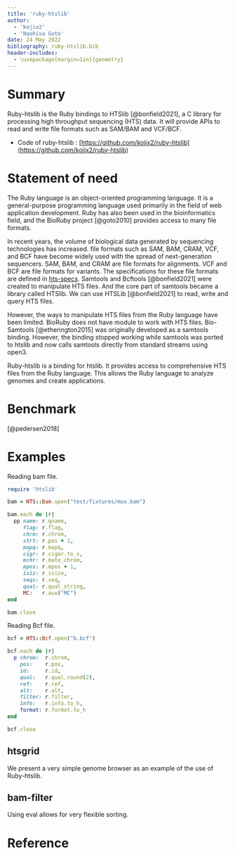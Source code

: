 ```yaml
---
title: 'ruby-htslib'
author:
  - 'kojix2'
  - 'Naohisa Goto'
date: 24 May 2022
bibliography: ruby-htslib.bib
header-includes:
  - \usepackage[margin=1in]{geometry}
---
```


# Summary

Ruby-htslib is the Ruby bindings to HTSlib [@bonfield2021], a C library for processing high throughput sequencing (HTS) data. It will provide APIs to read and write file formats such as SAM/BAM and VCF/BCF.

* Code of ruby-htslib : [https://github.com/kojix2/ruby-htslib](https://github.com/kojix2/ruby-htslib)

# Statement of need

The Ruby language is an object-oriented programming language. It is a general-purpose programming language used primarily in the field of web application development. Ruby has also been used in the bioinformatics field, and the BioRuby project [@goto2010] provides access to many file formats.

In recent years, the volume of biological data generated by sequencing technologies has increased. file formats such as SAM, BAM, CRAM, VCF, and BCF have become widely used with the spread of next-generation sequencers. SAM, BAM, and CRAM are file formats for alignments. VCF and BCF are file formats for variants. The specifications for these file formats are defined in [hts-specs](http://samtools.github.io/hts-specs/). Samtools and Bcftools [@bonfield2021] were created to manipulate HTS files. And the core part of samtools became a library called HTSlib. We can use HTSLib [@bonfield2021] to read, write and query HTS files.

However, the ways to manipulate HTS files from the Ruby language have been limited. BioRuby does not have module to work with HTS files. Bio-Samtools [@etherington2015] was originally developed as a samtools binding. However, the binding stopped working while samtools was ported to htslib and now calls samtools directly from standard streams using open3.

Ruby-htslib is a binding for htslib. It provides access to comprehensive HTS files from the Ruby language. This allows the Ruby language to analyze genomes and create applications. 

# Benchmark

[@pedersen2018]

# Examples

Reading bam file.

```ruby
require 'htslib'

bam = HTS::Bam.open("test/fixtures/moo.bam")

bam.each do |r|
  pp name: r.qname,
     flag: r.flag,
     chrm: r.chrom,
     strt: r.pos + 1,
     mapq: r.mapq,
     cigr: r.cigar.to_s,
     mchr: r.mate_chrom,
     mpos: r.mpos + 1,
     isiz: r.isize,
     seqs: r.seq,
     qual: r.qual_string,
     MC:   r.aux("MC")
end

bam.close
```

Reading Bcf file.

```ruby
bcf = HTS::Bcf.open("b.bcf")

bcf.each do |r|
  p chrom:  r.chrom,
    pos:    r.pos,
    id:     r.id,
    qual:   r.qual.round(2),
    ref:    r.ref,
    alt:    r.alt,
    filter: r.filter,
    info:   r.info.to_h,
    format: r.format.to_h
end

bcf.close
```

## htsgrid

We present a very simple genome browser as an example of the use of Ruby-htslib.

## bam-filter

Using eval allows for very flexible sorting.
# Reference
